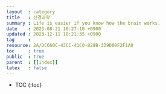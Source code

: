 ```yaml
---
layout  : category
title   : 신경과학
summary : Life is easier if you know how the brain works.
date    : 2023-08-21 10:27:10 +0900
updated : 2023-12-11 10:21:35 +0900
tag     : 
resource: 2A/DC660C-43CC-41C0-828B-3D9D00F2F1A0
toc     : true
public  : true
parent  : [[index]]
latex   : false
---
```

* TOC
{:toc}

